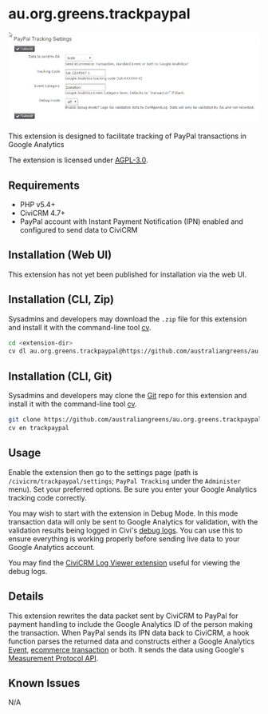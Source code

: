 # au.org.greens.trackpaypal

![Screenshot](/images/screenshot.png)

This extension is designed to facilitate tracking of PayPal transactions in Google Analytics

The extension is licensed under [AGPL-3.0](LICENSE.txt).

## Requirements

* PHP v5.4+
* CiviCRM 4.7+
* PayPal account with Instant Payment Notification (IPN) enabled and configured to send data to CiviCRM

## Installation (Web UI)

This extension has not yet been published for installation via the web UI.

## Installation (CLI, Zip)

Sysadmins and developers may download the `.zip` file for this extension and
install it with the command-line tool [cv](https://github.com/civicrm/cv).

```bash
cd <extension-dir>
cv dl au.org.greens.trackpaypal@https://github.com/australiangreens/au.org.greens.trackpaypal/archive/master.zip
```

## Installation (CLI, Git)

Sysadmins and developers may clone the [Git](https://en.wikipedia.org/wiki/Git) repo for this extension and
install it with the command-line tool [cv](https://github.com/civicrm/cv).

```bash
git clone https://github.com/australiangreens/au.org.greens.trackpaypal.git
cv en trackpaypal
```

## Usage

Enable the extension then go to the settings page (path is `/civicrm/trackpaypal/settings`; `PayPal Tracking` under the `Administer` menu). Set your preferred options. Be sure you enter your Google Analytics tracking code correctly.

You may wish to start with the extension in Debug Mode. In this mode transaction data will only be sent to Google Analytics for validation, with the validation results being logged in Civi's [debug logs](https://docs.civicrm.org/dev/en/latest/tools/debugging/#viewing-log-fileshttps://docs.civicrm.org/dev/en/latest/tools/debugging/#viewing-log-files). You can use this to ensure everything is working properly before sending live data to your Google Analytics account.

You may find the [CiviCRM Log Viewer extension](https://civicrm.org/extensions/civicrm-log-viewer) useful for viewing the debug logs.
## Details

This extension rewrites the data packet sent by CiviCRM to PayPal for payment handling to include the Google Analytics ID of the person making the transaction. When PayPal sends its IPN data back to CiviCRM, a hook function parses the returned data and constructs either a Google Analytics [Event](https://developers.google.com/analytics/devguides/collection/analyticsjs/events), [ecommerce transaction](https://developers.google.com/analytics/devguides/collection/analyticsjs/ecommerce) or both. It sends the data using Google's [Measurement Protocol API](https://developers.google.com/analytics/devguides/collection/protocol/v1/).

## Known Issues

N/A
